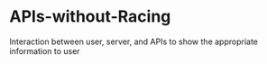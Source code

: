 # APIs-without-Racing
Interaction between user, server, and APIs to show the appropriate information to user
